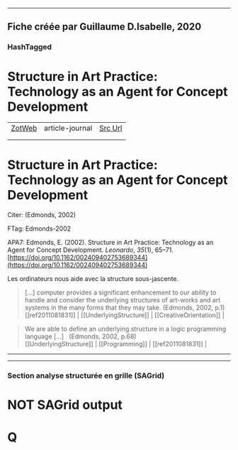 
----
Fiche créée par Guillaume D.Isabelle, 2020 
---- 

### HashTagged 





# Structure in Art Practice: Technology as an Agent for Concept Development
|       |       |       |
|  ---  |  ---  |  ---  |
|   [ZotWeb](http://zotero.org/users/180474/items/DUKGPCZM)    | article-journal      | [Src Url](https://doi.org/10.1162/002409402753689344)      |
|       |       |       |
|       |       |       |

Structure in Art Practice: Technology as an Agent for Concept Development
=========================================================================



Citer: (Edmonds, 2002)

FTag: Edmonds-2002

APA7: Edmonds, E. (2002). Structure in Art Practice: Technology as an Agent for Concept Development. _Leonardo_, _35_(1), 65–71. [https://doi.org/10.1162/002409402753689344](https://doi.org/10.1162/002409402753689344)



Les ordinateurs nous aide avec la structure sous-jascente.

> [...] computer provides a significant enhancement to our ability to handle and consider the underlying structures of art-works and art systems in the many forms that they may take. (Edmonds, 2002, p.1)  
  [[ref2011081831]] | [[UnderlyingStructure]] | [[CreativeOrientation]] | 



>We are able to define an underlying structure in a logic programming language [...]   (Edmonds, 2002, p.68)  
  [[UnderlyingStructure]] | [[Programming]] | [[ref2011081831]] | 






----

----



### Section analyse structurée en grille (SAGrid)


# NOT SAGrid output

# Q

